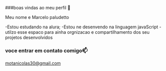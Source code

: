 ###boas vindas ao meu perfil 💙

 Meu nome e Marcelo paludetto

 -Estou estudando na alura;
 -Estou ne desenvendo na linguagem javaScript
 -utilzo esse espaco para ainha orgnizacao e compartilhamento dos seu projetos desenvolvidos

 ### voce entrar em contato comigo📫

 motanicolas30@gmail.com
